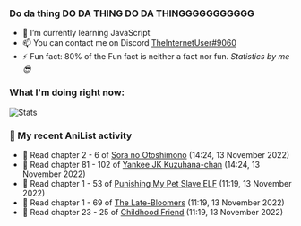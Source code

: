 ### Do da thing DO DA THING DO DA THINGGGGGGGGGGG

<!-- **TheInternetUser0/TheInternetUser0** is a ✨ _special_ ✨ repository because its `README.md` (this file) appears on your GitHub profile. -->


- 🌱 I’m currently learning JavaScript
- 📫 You can contact me on Discord [TheInternetUser#9060](https://discord.com/users/534117072796385300)
- ⚡ Fun fact: 80% of the Fun fact is neither a fact nor fun. _Statistics by me 😎_

### What I'm doing right now:
![Stats](https://discord.c99.nl/widget/theme-3/534117072796385300.png)

### 🌸 My recent AniList activity

<!-- ANILIST_ACTIVITY:start -->

-   📖 Read chapter 2 - 6 of [Sora no Otoshimono](https://anilist.co/manga/38144) (14:24, 13 November 2022)
-   📖 Read chapter 81 - 102 of [Yankee JK Kuzuhana-chan](https://anilist.co/manga/116822) (14:24, 13 November 2022)
-   📖 Read chapter 1 - 53 of [Punishing My Pet Slave ELF](https://anilist.co/manga/143102) (11:19, 13 November 2022)
-   📖 Read chapter 1 - 69 of [The Late-Bloomers](https://anilist.co/manga/143608) (11:19, 13 November 2022)
-   📖 Read chapter 23 - 25 of [Childhood Friend](https://anilist.co/manga/151890) (11:19, 13 November 2022)

<!-- ANILIST_ACTIVITY:end -->
